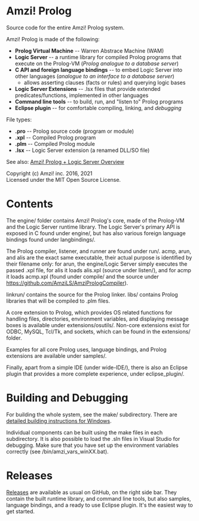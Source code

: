 # Amzi! Prolog

Source code for the entire Amzi! Prolog system.

Amzi! Prolog is made of the following:
  - **Prolog Virtual Machine** -- Warren Abstrace Machine (WAM)
  - **Logic Server** -- a runtime library for compiled Prolog programs that execute on the Prolog-VM (*Prolog analogue to a database server*)
  - **C API and foreign language bindings** -- to embed Logic Server into other languages (*analogue to an interface to a database server*)
    - allows asserting clauses (facts or rules) and querying logic bases
  - **Logic Server Extensions** -- .lsx files that provide extended predicates/functions, implemented in other languages
  - **Command line tools** -- to build, run, and "listen to" Prolog programs
  - **Eclipse plugin** -- for comfortable compiling, linking, and *debugging*

File types:
  - **.pro** -- Prolog source code (program or module)
  - **.xpl** -- Compiled Prolog program
  - **.plm** -- Compiled Prolog module
  - **.lsx** -- Logic Server extension (a renamed DLL/SO file)

See also: [Amzi! Prolog + Logic Server Overview](https://www.amzi.com/AmziPrologLogicServer/white_papers/amzi_overview.php)

Copyright (c) Amzi! inc. 2016, 2021    
Licensed under the MIT Open Source License.

# Contents

The engine/ folder contains Amzi! Prolog's core, made of the Prolog-VM and the Logic Server runtime library.
The Logic Server's primary API is exposed in C found under engine/, but has also various foreign language bindings found under langbindings/.

The Prolog compiler, listener, and runner are found under run/. acmp, arun, and alis are the exact same executable, their actual purpose is identified by their filename only: for arun, the engine/Logic Server simply executes the passed .xpl file, for alis it loads alis.xpl (source under listen/), and for acmp it loads acmp.xpl (found under compile/ and the source under https://github.com/AmziLS/AmziPrologCompiler).

linkrun/ contains the source for the Prolog linker. libs/ contains Prolog libraries that will be compiled to .plm files.

A core extension to Prolog, which provides OS related functions for handling files, directories, environment variables, and displaying message boxes is available under extensions/osutils/. Non-core extensions exist for ODBC, MySQL, Tcl/Tk, and sockets, which can be found in the extensions/ folder.

Examples for all core Prolog uses, language bindings, and Prolog extensions are available under samples/.

Finally, apart from a simple IDE (under wide-IDE/), there is also an Eclipse plugin that provides a more complete experience, under eclipse_plugin/.

# Building and Debugging

For building the whole system, see the make/ subdirectory. There are [detailed building instructions for Windows](https://github.com/AmziLS/AmziProlog/blob/master/Windows%20compilation%20instructions.md).

Individual components can be built using the make files in each subdirectory. It is also possible to load the .sln files in Visual Studio for debugging. Make sure that you have set up the environment variables correctly (see /bin/amzi_vars_winXX.bat).

# Releases

[Releases](https://github.com/AmziLS/AmziProlog/releases) are available as usual on GitHub, on the right side bar. They contain the built runtime library, and command line tools, but also samples, language bindings, and a ready to use Eclipse plugin. It's the easiest way to get started.
